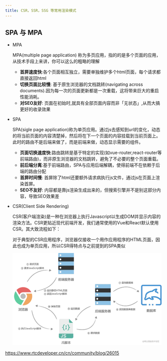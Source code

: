 ```yaml
---
title: CSR，SSR，SSG 等常用渲染模式
---
```

## SPA 与 MPA
- MPA

    MPA(multiple page application) 称为多页应用，指的的是多个页面的应用，从技术手段上来讲，你可以这么的粗略的理解
    - **首屏速度快**:各个页面相互独立，需要单独维护多个html页面，每个请求都直接返回html
    - **切换页面比较慢**: 基于原生浏览器的文档跳转(navigating across documents).因为每一次的页面更新都是一次重载，这将带来巨大的重启性能消耗。
    - **对SEO友好**: 页面在初始时,就具有全部页面内容而非「无状态」,从而大搞更好的收录效果

- SPA

    SPA(sigle page application)称为单页应用。通过js去感知到url的变化，动态的将当前页面的内容清楚掉，然后将在下一个页面的内容挂载到当前页面上。此时的路由不是后端来做了，而是前端来做，动态显示需要的组件。

    - **页面切换速度快**:路由跳转是基于特定的实现(如vue-router,react-router等前端路由)，而非原生浏览器的文档跳转，避免了不必要的整个页面重载。
    - **前后端分离**:基于前端路由，SPA与应用后端解耦，使得前端不在依赖于后端的路由分配
    - **首屏时间慢**: 首屏除了html还要额外请求病执行js文件，通过js在页面上渲染首屏。
    - **SEO不友好**: 内容都是靠js渲染生成出来的，但搜索引擎并不是别这部分内容，导致SEO效果差
- CSR(Client Side Rendering)

    CSR(客户端渲染)是一种在浏览器上执行Javascript以生成DOM并显示内容的渲染方法。CSR更贴近现代前端开发，我们通常使用的Vue和React默认使用CSR。其大致流程如下：

    对于典型的CSR应用程序，浏览器仅接收一个用作应用程序的HTML页面，因此也成为单页应用，所以CSR得特点与之前提到的SPA类似

    ![CSR](./images/cf4a4c5c9de543e79243a0043d559237~tplv-k3u1fbpfcp-zoom-in-crop-mark_1512_0_0_0.png)



https://www.rtcdeveloper.cn/cn/community/blog/26015